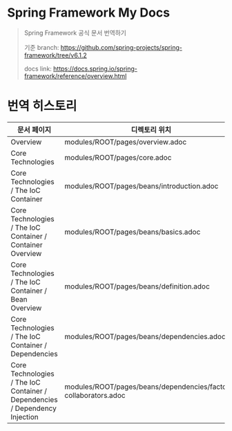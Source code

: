 # Spring Framework My Docs

> Spring Framework 공식 문서 번역하기
>
> 기준 branch: https://github.com/spring-projects/spring-framework/tree/v6.1.2
>
> docs link: https://docs.spring.io/spring-framework/reference/overview.html

# 번역 히스토리

| 문서 페이지                                                                       | 디렉토리 위치                                                          |
|------------------------------------------------------------------------------|------------------------------------------------------------------|
| Overview                                                                     | modules/ROOT/pages/overview.adoc                                 |
| Core Technologies                                                            | modules/ROOT/pages/core.adoc                                     |
| Core Technologies / The IoC Container                                        | modules/ROOT/pages/beans/introduction.adoc                       |
| Core Technologies / The IoC Container / Container Overview                   | modules/ROOT/pages/beans/basics.adoc                             |
| Core Technologies / The IoC Container / Bean Overview                        | modules/ROOT/pages/beans/definition.adoc                         |
| Core Technologies / The IoC Container / Dependencies                         | modules/ROOT/pages/beans/dependencies.adoc                       |
| Core Technologies / The IoC Container / Dependencies /  Dependency Injection | modules/ROOT/pages/beans/dependencies/factory-collaborators.adoc |